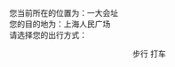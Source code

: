 <el-tag type="success">您当前所在的位置为：一大会址</el-tag>
<br/>
<el-tag type="success">您的目的地为：上海人民广场</el-tag>
<br/>
<el-tag type="warning">请选择您的出行方式：</el-tag>
<div align=center>
<el-button type="success" icon="el-icon-position" @click="nextRouteWalk">步行</el-button>
<el-button type="primary" icon="el-icon-location-information" @click="nextRouteCar">打车</el-button>
</div>

<script>
    export default {
        methods: {
            nextRouteWalk() {
                this.$router.push({ path: `/walk.html` });
            },
            nextRouteCar() {
                this.$router.push({ path: `/car.html` });
            }
        }
    }
</script>

<style scoped>
    .el-tag {
        margin-top: 10px;
        margin-left: 10px;
        font-size: 16px;
    }
    .el-button {
        margin-top: 20px;
        height: 50px;
        width: 40%;
        font-size: 25px;
        padding: 2px;
    }
</style>